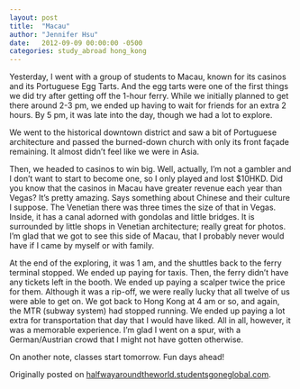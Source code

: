 ```yaml
---
layout: post
title:  "Macau"
author: "Jennifer Hsu"
date:   2012-09-09 00:00:00 -0500
categories: study_abroad hong_kong
---
```

Yesterday, I went with a group of students to Macau, known for its casinos and its Portuguese Egg Tarts. And the egg tarts were one of the first things we did try after getting off the 1-hour ferry. While we initially planned to get there around 2-3 pm, we ended up having to wait for friends for an extra 2 hours. By 5 pm, it was late into the day, though we had a lot to explore.

We went to the historical downtown district and saw a bit of Portuguese architecture and passed the burned-down church with only its front façade remaining. It almost didn’t feel like we were in Asia.

Then, we headed to casinos to win big. Well, actually, I’m not a gambler and I don’t want to start to become one, so I only played and lost $10HKD. Did you know that the casinos in Macau have greater revenue each year than Vegas? It’s pretty amazing. Says something about Chinese and their culture I suppose. The Venetian there was three times the size of that in Vegas. Inside, it has a canal adorned with gondolas and little bridges. It is surrounded by little shops in Venetian architecture; really great for photos. I’m glad that we got to see this side of Macau, that I probably never would have if I came by myself or with family.

At the end of the exploring, it was 1 am, and the shuttles back to the ferry terminal stopped. We ended up paying for taxis. Then, the ferry didn’t have any tickets left in the booth. We ended up paying a scalper twice the price for them. Although it was a rip-off, we were really lucky that all twelve of us were able to get on. We got back to Hong Kong at 4 am or so, and again, the MTR (subway system) had stopped running. We ended up paying a lot extra for transportation that day that I would have liked. All in all, however, it was a memorable experience. I’m glad I went on a spur, with a German/Austrian crowd that I might not have gotten otherwise.

On another note, classes start tomorrow. Fun days ahead!

Originally posted on [halfwayaroundtheworld.studentsgoneglobal.com](https://sonder.io/p/post/0b584328-7684-4f13-90e6-a9f548a78ef9).
